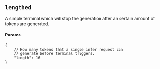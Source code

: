 #

## `lengthed`

A simple terminal which will stop the generation after an certain amount of tokens are generated.

#### Params

```jsonc
{
    // How many tokens that a single infer request can
    // generate before terminal triggers.
    "length": 16
}
```
